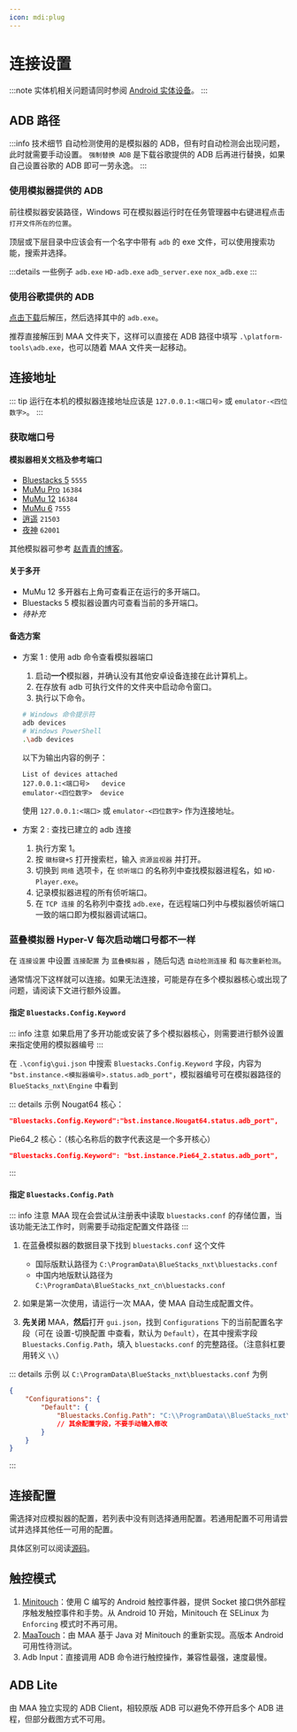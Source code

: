 ```yaml
---
icon: mdi:plug
---
```


# 连接设置

:::note
实体机相关问题请同时参阅 [Android 实体设备](./devices/android.md)。
:::

## ADB 路径

:::info 技术细节
自动检测使用的是模拟器的 ADB，但有时自动检测会出现问题，此时就需要手动设置。
`强制替换 ADB` 是下载谷歌提供的 ADB 后再进行替换，如果自己设置谷歌的 ADB 即可一劳永逸。
:::

### 使用模拟器提供的 ADB

前往模拟器安装路径，Windows 可在模拟器运行时在任务管理器中右键进程点击 `打开文件所在的位置`。

顶层或下层目录中应该会有一个名字中带有 `adb` 的 exe 文件，可以使用搜索功能，搜索并选择。

:::details 一些例子
`adb.exe` `HD-adb.exe` `adb_server.exe` `nox_adb.exe`
:::

### 使用谷歌提供的 ADB

[点击下载](https://dl.google.com/android/repository/platform-tools-latest-windows.zip)后解压，然后选择其中的 `adb.exe`。

推荐直接解压到 MAA 文件夹下，这样可以直接在 ADB 路径中填写 `.\platform-tools\adb.exe`，也可以随着 MAA 文件夹一起移动。

## 连接地址

::: tip
运行在本机的模拟器连接地址应该是 `127.0.0.1:<端口号>` 或 `emulator-<四位数字>`。
:::

### 获取端口号

#### 模拟器相关文档及参考端口

- [Bluestacks 5](https://support.bluestacks.com/hc/zh-tw/articles/360061342631-%E5%A6%82%E4%BD%95%E5%B0%87%E6%82%A8%E7%9A%84%E6%87%89%E7%94%A8%E5%BE%9EBlueStacks-4%E8%BD%89%E7%A7%BB%E5%88%B0BlueStacks-5#%E2%80%9C2%E2%80%9D) `5555`
- [MuMu Pro](https://mumu.163.com/mac/function/20240126/40028_1134600.html) `16384`
- [MuMu 12](https://mumu.163.com/help/20230214/35047_1073151.html) `16384`
- [MuMu 6](https://mumu.163.com/help/20210531/35047_951108.html) `7555`
- [逍遥](https://bbs.xyaz.cn/forum.php?mod=viewthread&tid=365537) `21503`
- [夜神](https://support.yeshen.com/zh-CN/qt/ml) `62001`

其他模拟器可参考 [赵青青的博客](https://www.cnblogs.com/zhaoqingqing/p/15238464.html)。

#### 关于多开

- MuMu 12 多开器右上角可查看正在运行的多开端口。
- Bluestacks 5 模拟器设置内可查看当前的多开端口。
- *待补充*

#### 备选方案

- 方案 1 : 使用 adb 命令查看模拟器端口

  1. 启动**一个**模拟器，并确认没有其他安卓设备连接在此计算机上。
  2. 在存放有 adb 可执行文件的文件夹中启动命令窗口。
  3. 执行以下命令。

  ```sh
  # Windows 命令提示符
  adb devices
  # Windows PowerShell
  .\adb devices
  ```

  以下为输出内容的例子：

  ```text
  List of devices attached
  127.0.0.1:<端口号>   device
  emulator-<四位数字>  device
  ```

  使用 `127.0.0.1:<端口>` 或 `emulator-<四位数字>` 作为连接地址。

- 方案 2 : 查找已建立的 adb 连接

  1. 执行方案 1。
  2. 按 `徽标键+S` 打开搜索栏，输入 `资源监视器` 并打开。
  3. 切换到 `网络` 选项卡，在 `侦听端口` 的名称列中查找模拟器进程名，如 `HD-Player.exe`。
  4. 记录模拟器进程的所有侦听端口。
  5. 在 `TCP 连接` 的名称列中查找 `adb.exe`，在远程端口列中与模拟器侦听端口一致的端口即为模拟器调试端口。

### 蓝叠模拟器 Hyper-V 每次启动端口号都不一样

在 `连接设置` 中设置 `连接配置` 为 `蓝叠模拟器` ，随后勾选 `自动检测连接` 和 `每次重新检测`。

通常情况下这样就可以连接。如果无法连接，可能是存在多个模拟器核心或出现了问题，请阅读下文进行额外设置。

#### 指定 `Bluestacks.Config.Keyword`

::: info 注意
如果启用了多开功能或安装了多个模拟器核心，则需要进行额外设置来指定使用的模拟器编号
:::

在 `.\config\gui.json` 中搜索 `Bluestacks.Config.Keyword` 字段，内容为 `"bst.instance.<模拟器编号>.status.adb_port"`，模拟器编号可在模拟器路径的 `BlueStacks_nxt\Engine` 中看到

::: details 示例
Nougat64 核心：

```json
"Bluestacks.Config.Keyword":"bst.instance.Nougat64.status.adb_port",
```

Pie64_2 核心：（核心名称后的数字代表这是一个多开核心）

```json
"Bluestacks.Config.Keyword": "bst.instance.Pie64_2.status.adb_port",
```

:::

#### 指定 `Bluestacks.Config.Path`

::: info 注意
MAA 现在会尝试从注册表中读取 `bluestacks.conf` 的存储位置，当该功能无法工作时，则需要手动指定配置文件路径
:::

1. 在蓝叠模拟器的数据目录下找到 `bluestacks.conf` 这个文件

    - 国际版默认路径为 `C:\ProgramData\BlueStacks_nxt\bluestacks.conf`
    - 中国内地版默认路径为 `C:\ProgramData\BlueStacks_nxt_cn\bluestacks.conf`

2. 如果是第一次使用，请运行一次 MAA，使 MAA 自动生成配置文件。

3. **先关闭** MAA，**然后**打开 `gui.json`，找到 `Configurations` 下的当前配置名字段（可在 设置-切换配置 中查看，默认为 `Default`），在其中搜索字段 `Bluestacks.Config.Path`，填入 `bluestacks.conf` 的完整路径。（注意斜杠要用转义 `\\`）

::: details 示例
以 `C:\ProgramData\BlueStacks_nxt\bluestacks.conf` 为例

```json
{
    "Configurations": {
        "Default": {
            "Bluestacks.Config.Path": "C:\\ProgramData\\BlueStacks_nxt\\bluestacks.conf"
            // 其余配置字段，不要手动输入修改
        }
    }
}
```

:::

## 连接配置

需选择对应模拟器的配置，若列表中没有则选择通用配置。若通用配置不可用请尝试并选择其他任一可用的配置。

具体区别可以阅读[源码](https://github.com/MaaAssistantArknights/MaaAssistantArknights/blob/dev/resource/config.json#L68)。

## 触控模式

1. [Minitouch](https://github.com/DeviceFarmer/minitouch)：使用 C 编写的 Android 触控事件器，提供 Socket 接口供外部程序触发触控事件和手势。从 Android 10 开始，Minitouch 在 SELinux 为 `Enforcing` 模式时不再可用。
2. [MaaTouch](https://github.com/MaaAssistantArknights/MaaTouch)：由 MAA 基于 Java 对 Minitouch 的重新实现。高版本 Android 可用性待测试。
3. Adb Input：直接调用 ADB 命令进行触控操作，兼容性最强，速度最慢。

## ADB Lite

由 MAA 独立实现的 ADB Client，相较原版 ADB 可以避免不停开启多个 ADB 进程，但部分截图方式不可用。
